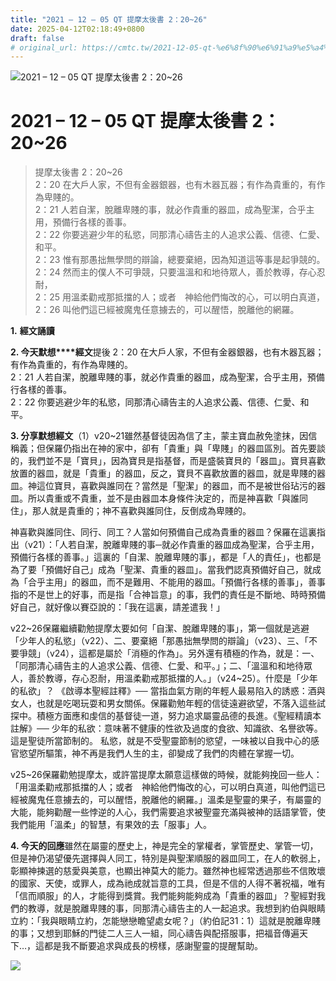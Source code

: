```yaml
---
title: "2021 – 12 – 05 QT 提摩太後書 2：20~26"
date: 2025-04-12T02:18:49+0800
draft: false
# original_url: https://cmtc.tw/2021-12-05-qt-%e6%8f%90%e6%91%a9%e5%a4%aa%e5%be%8c%e6%9b%b8-2%ef%bc%9a2026
---
```


![2021 – 12 – 05 QT 提摩太後書 2：20~26](/images/qt.jpg   "2021 – 12 – 05 QT 提摩太後書 2：20~26")

# 2021 – 12 – 05 QT 提摩太後書 2：20~26

> 提摩太後書 2：20~26  
> 2：20 在大戶人家，不但有金器銀器，也有木器瓦器；有作為貴重的，有作為卑賤的。  
> 2：21 人若自潔，脫離卑賤的事，就必作貴重的器皿，成為聖潔，合乎主用，預備行各樣的善事。  
> 2：22 你要逃避少年的私慾，同那清心禱告主的人追求公義、信德、仁愛、和平。  
> 2：23 惟有那愚拙無學問的辯論，總要棄絕，因為知道這等事是起爭競的。  
> 2：24 然而主的僕人不可爭競，只要溫溫和和地待眾人，善於教導，存心忍耐，  
> 2：25 用溫柔勸戒那抵擋的人；或者　神給他們悔改的心，可以明白真道，  
> 2：26 叫他們這已經被魔鬼任意擄去的，可以醒悟，脫離他的網羅。

**1.** **經文誦讀**

**2. 今天默想****經文**提後 2：20 在大戶人家，不但有金器銀器，也有木器瓦器；有作為貴重的，有作為卑賤的。  
2：21 人若自潔，脫離卑賤的事，就必作貴重的器皿，成為聖潔，合乎主用，預備行各樣的善事。  
2：22 你要逃避少年的私慾，同那清心禱告主的人追求公義、信德、仁愛、和平。

**3. 分享默想經文**（1）v20~21雖然基督徒因為信了主，蒙主寶血赦免塗抹，因信稱義；但保羅仍指出在神的家中，卻有「貴重」與「卑賤」的器皿區別。首先要談的，我們並不是「寶貝」，因為寶貝是指基督，而是盛裝寶貝的「器皿」。寶貝喜歡放置的器皿，就是「貴重」的器皿，反之，寶貝不喜歡放置的器皿，就是卑賤的器皿。神這位寶貝，喜歡與誰同在？當然是「聖潔」的器皿，而不是被世俗玷污的器皿。所以貴重或不貴重，並不是由器皿本身條件決定的，而是神喜歡「與誰同住」，那人就是貴重的；神不喜歡與誰同住，反倒成為卑賤的。

神喜歡與誰同住、同行、同工？人當如何預備自己成為貴重的器皿？保羅在這裏指出（v21）：「人若自潔，脫離卑賤的事─就必作貴重的器皿成為聖潔，合乎主用，預備行各樣的善事。」這裏的「自潔、脫離卑賤的事」，都是「人的責任」，也都是為了要「預備好自己」成為「聖潔、貴重的器皿」。當我們認真預備好自己，就成為「合乎主用」的器皿，而不是難用、不能用的器皿。「預備行各樣的善事」，善事指的不是世上的好事，而是指「合神旨意」的事，我們的責任是不斷地、時時預備好自己，就好像以賽亞說的：「我在這裏，請差遣我！」

v22~26保羅繼續勸勉提摩太要如何「自潔、脫離卑賤的事」，第一個就是逃避「少年人的私慾」（v22）、二、要棄絕「那愚拙無學問的辯論」（v23）、三、「不要爭競」（v24），這都是屬於「消極的作為」。另外還有積極的作為，就是：一、「同那清心禱告主的人追求公義、信德、仁愛、和平。」；二、「溫溫和和地待眾人，善於教導，存心忍耐，用溫柔勸戒那抵擋的人。」（v24~25）。什麼是「少年的私欲」？ 《啟導本聖經註釋》── 當指血氣方剛的年輕人最易陷入的誘惑：酒與女人，也就是吃喝玩耍和男女關係。保羅勸勉年輕的信徒遠避欲望，不落入這些試探中。積極方面應和虔信的基督徒一道，努力追求屬靈品德的長進。《聖經精讀本註解》── 少年的私欲：意味著不健康的性欲及過度的食欲、知識欲、名譽欲等。這是聖徒所當節制的。 私慾，就是不受聖靈節制的慾望，一味被以自我中心的感官慾望所驅策，神不再是我們人生的主，卻變成了我們的肉體在掌握一切。

v25~26保羅勸勉提摩太，或許當提摩太願意這樣做的時候，就能夠挽回一些人：「用溫柔勸戒那抵擋的人；或者　神給他們悔改的心，可以明白真道，叫他們這已經被魔鬼任意擄去的，可以醒悟，脫離他的網羅。」溫柔是聖靈的果子，有屬靈的大能，能夠勸醒一些悖逆的人心，我們需要追求被聖靈充滿與被神的話語掌管，使我們能用「溫柔」的智慧，有果效的去「服事」人。

**4. 今天的回應**雖然在屬靈的歷史上，神是完全的掌權者，掌管歷史、掌管一切，但是神仍渴望優先選擇與人同工，特別是與聖潔順服的器皿同工，在人的軟弱上，彰顯神揀選的慈愛與美意，也顯出神莫大的能力。雖然神也經常透過那些不信敗壞的國家、天使，或罪人，成為祂成就旨意的工具，但是不信的人得不著祝福，唯有「信而順服」的人，才能得到獎賞。我們能夠能夠成為「貴重的器皿」？聖經對我們的教導，就是脫離卑賤的事，同那清心禱告主的人一起追求。我想到約伯與眼睛立約：「我與眼睛立約，怎能戀戀瞻望處女呢？」（約伯記31：1）這就是脫離卑賤的事；又想到耶穌的門徒二人三人一組，同心禱告與配搭服事，把福音傳遍天下…，這都是我不斷要追求與成長的榜樣，感謝聖靈的提醒幫助。

![](/images/202112.png)